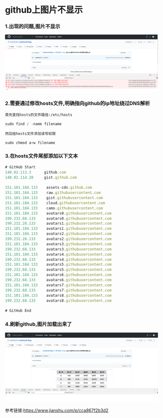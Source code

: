 # github上图片不显示

### 1.出现的问题,图片不显示

<center>

![效果图](./imgs/github上图片报错.png)
</center>

### 2.需要通过修改hosts文件,明确指向github的ip地址绕过DNS解析

    首先查找hosts的文件路径:/etc/hosts 
```javascript
sudo find / -name filename 
```

    然后给hosts文件添加读写权限
```javascript
sudo chmod a+w filename
``` 

### 3.在hosts文件尾部添加以下文本
```javascript
# GitHub Start 
140.82.113.3      github.com
140.82.114.20     gist.github.com

151.101.184.133    assets-cdn.github.com
151.101.184.133    raw.githubusercontent.com
151.101.184.133    gist.githubusercontent.com
151.101.184.133    cloud.githubusercontent.com
151.101.184.133    camo.githubusercontent.com
151.101.184.133    avatars0.githubusercontent.com
199.232.68.133     avatars0.githubusercontent.com
199.232.28.133     avatars1.githubusercontent.com
151.101.184.133    avatars1.githubusercontent.com
151.101.184.133    avatars2.githubusercontent.com
199.232.28.133     avatars2.githubusercontent.com
151.101.184.133    avatars3.githubusercontent.com
199.232.68.133     avatars3.githubusercontent.com
151.101.184.133    avatars4.githubusercontent.com
199.232.68.133     avatars4.githubusercontent.com
151.101.184.133    avatars5.githubusercontent.com
199.232.68.133     avatars5.githubusercontent.com
151.101.184.133    avatars6.githubusercontent.com
199.232.68.133     avatars6.githubusercontent.com
151.101.184.133    avatars7.githubusercontent.com
199.232.68.133     avatars7.githubusercontent.com
151.101.184.133    avatars8.githubusercontent.com
199.232.68.133     avatars8.githubusercontent.com

# GitHub End
```

### 4.刷新github,图片加载出来了

<center>

![效果图](./imgs/github上图片加载出来了.png)
</center>

参考链接:https://www.jianshu.com/p/cca867f2b3d2


